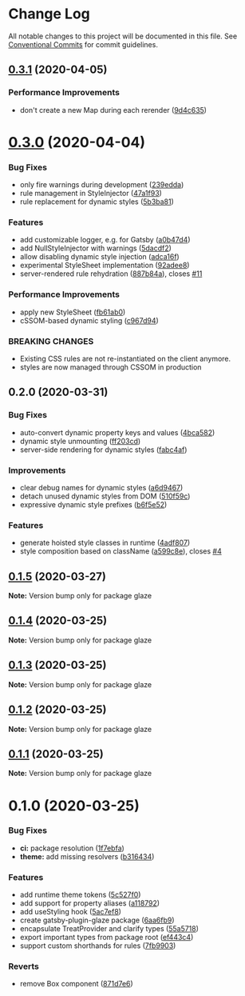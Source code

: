 # Change Log

All notable changes to this project will be documented in this file.
See [Conventional Commits](https://conventionalcommits.org) for commit guidelines.

## [0.3.1](https://github.com/kripod/glaze/compare/glaze@0.3.0...glaze@0.3.1) (2020-04-05)

### Performance Improvements

- don't create a new Map during each rerender ([9d4c635](https://github.com/kripod/glaze/commit/9d4c6352d43b4d526dd1ced8d7050b1ac199aa5e))

# [0.3.0](https://github.com/kripod/glaze/compare/glaze@0.2.0...glaze@0.3.0) (2020-04-04)

### Bug Fixes

- only fire warnings during development ([239edda](https://github.com/kripod/glaze/commit/239edda8d13dbe5ce9b3cec93f03fd84914fe17b))
- rule management in StyleInjector ([47a1f93](https://github.com/kripod/glaze/commit/47a1f930a312eb55d2c2a8772c93868b9d6b03ac))
- rule replacement for dynamic styles ([5b3ba81](https://github.com/kripod/glaze/commit/5b3ba815b92ad28b60f23e8dcf9fc17e973bc54a))

### Features

- add customizable logger, e.g. for Gatsby ([a0b47d4](https://github.com/kripod/glaze/commit/a0b47d4c392b7480f693a1263478cd629699a384))
- add NullStyleInjector with warnings ([5dacdf2](https://github.com/kripod/glaze/commit/5dacdf24a046b0a79bf799044eaf2939805acd56))
- allow disabling dynamic style injection ([adca16f](https://github.com/kripod/glaze/commit/adca16fba065e814a43f7bd755d968e550e458dd))
- experimental StyleSheet implementation ([92adee8](https://github.com/kripod/glaze/commit/92adee8adc29c14b5660e14df96e65c7cbb51e68))
- server-rendered rule rehydration ([887b84a](https://github.com/kripod/glaze/commit/887b84afccd9b7fecb32313702db484252707b53)), closes [#11](https://github.com/kripod/glaze/issues/11)

### Performance Improvements

- apply new StyleSheet ([fb61ab0](https://github.com/kripod/glaze/commit/fb61ab078b0f2cc36c9101eab686e480a57618da))
- cSSOM-based dynamic styling ([c967d94](https://github.com/kripod/glaze/commit/c967d9429e27a3145bee71ba7ebf66efa5a5a689))

### BREAKING CHANGES

- Existing CSS rules are not re-instantiated on the client anymore.
- styles are now managed through CSSOM in production

## 0.2.0 (2020-03-31)

### Bug Fixes

- auto-convert dynamic property keys and values ([4bca582](https://github.com/kripod/glaze/commit/4bca582))
- dynamic style unmounting ([ff203cd](https://github.com/kripod/glaze/commit/ff203cd))
- server-side rendering for dynamic styles ([fabc4af](https://github.com/kripod/glaze/commit/fabc4af))

### Improvements

- clear debug names for dynamic styles ([a6d9467](https://github.com/kripod/glaze/commit/a6d9467))
- detach unused dynamic styles from DOM ([510f59c](https://github.com/kripod/glaze/commit/510f59c))
- expressive dynamic style prefixes ([b6f5e52](https://github.com/kripod/glaze/commit/b6f5e52))

### Features

- generate hoisted style classes in runtime ([4adf807](https://github.com/kripod/glaze/commit/4adf807))
- style composition based on className ([a599c8e](https://github.com/kripod/glaze/commit/a599c8e)), closes [#4](https://github.com/kripod/glaze/issues/4)

## [0.1.5](https://github.com/kripod/glaze/compare/glaze@0.1.4...glaze@0.1.5) (2020-03-27)

**Note:** Version bump only for package glaze

## [0.1.4](https://github.com/kripod/glaze/compare/glaze@0.1.3...glaze@0.1.4) (2020-03-25)

**Note:** Version bump only for package glaze

## [0.1.3](https://github.com/kripod/glaze/compare/glaze@0.1.2...glaze@0.1.3) (2020-03-25)

**Note:** Version bump only for package glaze

## [0.1.2](https://github.com/kripod/glaze/compare/glaze@0.1.1...glaze@0.1.2) (2020-03-25)

**Note:** Version bump only for package glaze

## [0.1.1](https://github.com/kripod/glaze/compare/glaze@0.1.0...glaze@0.1.1) (2020-03-25)

**Note:** Version bump only for package glaze

# 0.1.0 (2020-03-25)

### Bug Fixes

- **ci:** package resolution ([1f7ebfa](https://github.com/kripod/glaze/commit/1f7ebfa2266adfb3073a715613b56bba7c2f4d92))
- **theme:** add missing resolvers ([b316434](https://github.com/kripod/glaze/commit/b31643417fd7e6e2c8fccd47407e038fb67dea01))

### Features

- add runtime theme tokens ([5c527f0](https://github.com/kripod/glaze/commit/5c527f07831e95015ceacafa2e15e786b2f56a96))
- add support for property aliases ([a118792](https://github.com/kripod/glaze/commit/a11879242592769840ad608786ba6fc1bd46e9f3))
- add useStyling hook ([5ac7ef8](https://github.com/kripod/glaze/commit/5ac7ef810bbff76c12ce6e697e790e9319d6b7f3))
- create gatsby-plugin-glaze package ([6aa6fb9](https://github.com/kripod/glaze/commit/6aa6fb9c8e550427b647c1c0b2d14e0e0f8df74d))
- encapsulate TreatProvider and clarify types ([55a5718](https://github.com/kripod/glaze/commit/55a571839007c47abcdd827c073abb6b3f76c0f6))
- export important types from package root ([ef443c4](https://github.com/kripod/glaze/commit/ef443c405b4ac12a2894db5e07c5e4692641f9e2))
- support custom shorthands for rules ([7fb9903](https://github.com/kripod/glaze/commit/7fb9903c10f3afc6baa6a29181d441b69e38155c))

### Reverts

- remove Box component ([871d7e6](https://github.com/kripod/glaze/commit/871d7e67d562429973f5687030abf46fd6519b0c))
